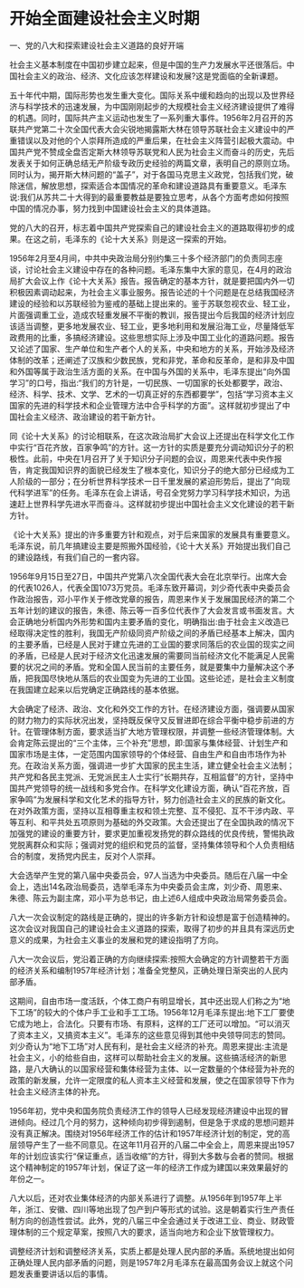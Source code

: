 # 开始全面建设社会主义时期

一、党的八大和探索建设社会主义道路的良好开端

社会主义基本制度在中国初步建立起来，但是中国的生产力发展水平还很落后。中国社会主义的政治、经济、文化应该怎样建设和发展?这是党面临的全新课题。

五十年代中期，国际形势也发生重大变化。国际关系中缓和趋向的出现以及世界经济与科学技术的迅速发展，为中国刚刚起步的大规模社会主义经济建设提供了难得的机遇。同时，国际共产主义运动也发生了一系列重大事件。1956年2月召开的苏联共产党第二十次全国代表大会尖锐地揭露斯大林在领导苏联社会主义建设中的严重错误以及对他的个人崇拜所造成的严重后果，在社会主义阵营引起极大震动。中国共产党不赞成全盘否定斯大林领导苏联党和人民为社会主义而奋斗的历史，先后发表关于如何正确总结无产阶级专政历史经验的两篇文章，表明自己的原则立场。同时认为，揭开斯大林问题的“盖子”，对于各国马克思主义政党，包括我们党，破除迷信，解放思想，探索适合本国情况的革命和建设道路具有重要意义。毛泽东说:我们从苏共二十大得到的最重要教益是要独立思考，从各个方面考虑如何按照中国的情况办事，努力找到中国建设社会主义的具体道路。

党的八大的召开，标志着中国共产党探索自己的建设社会主义的道路取得初步的成果。在这之前，毛泽东的《论十大关系》则是这一探索的开始。

1956年2月至4月间，中共中央政治局分别约集三十多个经济部门的负责同志座谈，讨论社会主义建设中存在的各种问题。毛泽东集中大家的意见，在4月的政治局扩大会议上作《论十大关系》报告。报告确定的基本方针，就是要把国内外一切积极因素调动起来，为社会主义事业服务。报告论述的十个问题是在总结我国经济建设的经验和以苏联经验为鉴戒的基础上提出来的。鉴于苏联忽视农业、轻工业，片面强调重工业，造成农轻重发展不平衡的教训，报告提出今后我国的经济计划应该适当调整，更多地发展农业、轻工业，更多地利用和发展沿海工业，尽量降低军政费用的比重，多搞经济建设。这些思想实际上涉及中国工业化的道路问题。报告又论述了国家、生产单位和生产者个人的关系，中央和地方的关系，开始涉及经济体制的改革；还阐述了汉族和少数民族，党和非党，革命和反革命，是和非及中国和外国等属于政治生活方面的关系。在中国与外国的关系中，毛泽东提出“向外国学习”的口号，指出:“我们的方针是，一切民族、一切国家的长处都要学，政治、经济、科学、技术、文学、艺术的一切真正好的东西都要学”，包括“学习资本主义国家的先进的科学技术和企业管理方法中合乎科学的方面”。这样就初步提出了中国社会主义经济、政治建设的若干新方针。

同《论十大关系》的讨论相联系，在这次政治局扩大会议上还提出在科学文化工作中实行“百花齐放，百家争鸣”的方针。这一方针的实质是要充分调动知识分子的积极性。此前，中央在1月召开了关于知识分子问题的会议，周恩来代表中央作报告，肯定我国知识界的面貌已经发生了根本变化，知识分子的绝大部分已经成为工人阶级的一部分；在分析世界科学技术一日千里发展的紧迫形势后，提出了“向现代科学进军”的任务。毛泽东在会上讲话，号召全党努力学习科学技术知识，为迅速赶上世界科学先进水平而奋斗。这样就初步提出中国社会主义文化建设的若干新方针。

《论十大关系》提出的许多重要方针和观点，对于后来国家的发展具有重要意义。毛泽东说，前几年搞建设主要是照搬外国经验，《论十大关系》开始提出我们自己的建设路线，有我们自己的一套内容。

1956年9月15日至27日，中国共产党第八次全国代表大会在北京举行。出席大会的代表1026人，代表全国1073万党员。毛泽东致开幕词，刘少奇代表中央委员会作政治报告，邓小平作关于修改党章的报告，周恩来作关于发展国民经济的第二个五年计划的建议的报告，朱德、陈云等一百多位代表作了大会发言或书面发言。大会正确地分析国内外形势和国内主要矛盾的变化，明确指出:由于社会主义改造已经取得决定性的胜利，我国无产阶级同资产阶级之间的矛盾已经基本上解决，国内的主要矛盾，已经是人民对于建立先进的工业国的要求同落后的农业国的现实之间的矛盾，已经是人民对于经济文化迅速发展的需要同当前经济文化不能满足人民需要的状况之间的矛盾。党和全国人民当前的主要任务，就是要集中力量解决这个矛盾，把我国尽快地从落后的农业国变为先进的工业国。这些论述，是社会主义制度在我国建立起来以后党确定正确路线的基本依据。

大会确定了经济、政治、文化和外交工作的方针。在经济建设方面，强调要从国家的财力物力的实际状况出发，坚持既反保守又反冒进即在综合平衡中稳步前进的方针。在管理体制方面，要求适当扩大地方管理权限，并调整一些经济管理体制。大会肯定陈云提出的“三个主体，三个补充”思想，即:国家与集体经营、计划生产和国家市场是主体，一定范围内国家领导的个体经营、自由生产和自由市场作为补充。在政治关系方面，强调进一步扩大国家的民主生活，建立健全社会主义法制；共产党和各民主党派、无党派民主人士实行“长期共存，互相监督”的方针，坚持中国共产党领导的统一战线和多党合作。在科学文化建设方面，确认“百花齐放，百家争鸣”为发展科学和文化艺术的指导方针，努力创造社会主义的民族的新文化。在对外政策方面，坚持以互相尊重主权和领土完整、互不侵犯、互不干涉内政、平等互利、和平共处五项原则为基础的外交政策。大会还提出了在全国执政的情况下加强党的建设的重要方针，要求更加重视发扬党的群众路线的优良传统，警惕执政党脱离群众和实际；强调对党的组织和党员的监督，坚持集体领导和个人负责相结合的制度，发扬党内民主，反对个人崇拜。

大会选举产生党的第八届中央委员会，97人当选为中央委员。随后在八届一中全会上，选出14名政治局委员，选举毛泽东为中央委员会主席，刘少奇、周恩来、朱德、陈云为副主席，邓小平为总书记，由上述6人组成中央政治局常务委员会。

八大一次会议制定的路线是正确的，提出的许多新方针和设想是富于创造精神的。这次会议对我国自己的建设社会主义道路的探索，取得了初步的并且具有深远历史意义的成果，为社会主义事业的发展和党的建设指明了方向。

八大一次会议后，党沿着正确的方向继续探索:按照大会确定的方针调整若干方面的经济关系和编制1957年经济计划；准备全党整风，正确处理日渐突出的人民内部矛盾。

这期间，自由市场一度活跃，个体工商户有明显增长，其中还出现人们称之为“地下工场”的较大的个体户手工业和手工工场。1956年12月毛泽东提出:地下工厂要使它成为地上，合法化。只要有市场、有原料，这样的工厂还可以增加。“可以消灭了资本主义，又搞资本主义”。毛泽东的这些意见得到其他中央领导同志的赞同。刘少奇认为“地下工场”对人民有利，是社会主义经济的补充。周恩来提出:主流是社会主义，小的给些自由，这样可以帮助社会主义的发展。这些搞活经济的新思路，是八大确认的以国家经营和集体经营为主体、以一定数量的个体经营为补充的政策的新发展，允许一定限度的私人资本主义经营和发展，使之在国家领导下作为社会主义经济主体的补充。

1956年初，党中央和国务院负责经济工作的领导人已经发现经济建设中出现的冒进倾向。经过几个月的努力，这种倾向初步得到遏制，但是急于求成的思想问题并没有真正解决。围绕对1956年经济工作的估计和1957年经济计划的制定，党的高层领导产生了一些不同意见。在这年11月召开的八届二中全会上，周恩来提出1957年的计划应该实行“保证重点，适当收缩”的方针，得到大多数与会者的赞同。根据这个精神制定的1957年计划，保证了这一年的经济工作成为建国以来效果最好的年份之一。

八大以后，还对农业集体经济的内部关系进行了调整。从1956年到1957年上半年，浙江、安徽、四川等地出现了包产到户等形式的试验。这是朝着实行生产责任制方向的创造性尝试。此外，党的八届三中全会通过关于改进工业、商业、财政管理体制的三个规定草案，按照八大的要求，适当向地方和企业下放管理权力。

调整经济计划和调整经济关系，实质上都是处理人民内部的矛盾。系统地提出如何正确处理人民内部矛盾的问题，则是1957年2月毛泽东在最高国务会议上就这个问题发表重要讲话以后的事情。

